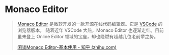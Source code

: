 # Monaco Editor

> [Monaco Editor](https://github.com/microsoft/monaco-editor) 是微软开发的一款开源在线代码编辑器。它是 [VSCode](https://code.visualstudio.com/) 的浏览器版本， 随着近年 VSCode 大热，Monaco Editor 也逐渐走红。目前虽未登上 Online Editor 领域的宝座，却也隐燃有超越几位老前辈之势。
>
> [闲谈Monaco Editor-基本使用 - 知乎 (zhihu.com)](https://zhuanlan.zhihu.com/p/47746336)

